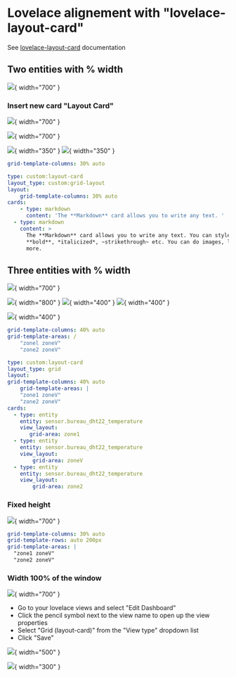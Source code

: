 # Lovelace alignement with "lovelace-layout-card"
See [lovelace-layout-card](https://github.com/thomasloven/lovelace-layout-card) documentation

## Two entities with % width
![](Images/Lovelace-alignement/2023-03-05_18-43-39.png){ width="700" }

### Insert new card "Layout Card"
![](Images/Lovelace-alignement/2023-03-05_18-33-23.png){ width="700" }

![](Images/Lovelace-alignement/2023-03-05_18-46-27.png){ width="700" }

![](Images/Lovelace-alignement/2023-03-05_18-46-41.png){ width="350" }
![](Images/Lovelace-alignement/2023-03-05_18-46-53.png){ width="350" }

``` yaml title="Layout options (layout-card)"
grid-template-columns: 30% auto
```
``` yaml title="Editor code"
type: custom:layout-card
layout_type: custom:grid-layout
layout:
    grid-template-columns: 30% auto
cards:
    - type: markdown
      content: 'The **Markdown** card allows you to write any text. '
  - type: markdown
    content: >
      The **Markdown** card allows you to write any text. You can style it
      **bold**, *italicized*, ~strikethrough~ etc. You can do images, links, and
      more.
```



## Three entities with % width
![](Images/Lovelace-alignement/2023-03-04_15-48-30.png){ width="700" }

![](Images/Lovelace-alignement/2023-03-04_15-53-56.png){ width="800" }
![](Images/Lovelace-alignement/2023-03-04_15-54-08.png){ width="400" }
![](Images/Lovelace-alignement/2023-03-04_15-54-16.png){ width="400" }

![](Images/Lovelace-alignement/2023-03-04_15-54-25.png){ width="400" }

``` yaml title="Layout options (layout-card)"
grid-template-columns: 40% auto
grid-template-areas: /
    "zonel zoneV"
    "zone2 zoneV"
```

``` yaml title="Editor code"
type: custom:layout-card
layout_type: grid
layout:
grid-template-columns: 40% auto
    grid-template-areas: |
    "zone1 zoneV"
    "zone2 zoneV"
cards:
  - type: entity
    entity: sensor.bureau_dht22_temperature
    view_layout:
       grid-area: zone1
  - type: entity
    entity: sensor.bureau_dht22_temperature
    view_layout:
        grid-area: zoneV
  - type: entity
    entity: sensor.bureau_dht22_temperature
    view_layout:
        grid-area: zone2

```

### Fixed height
![](Images/Lovelace-alignement/2023-03-04_17-10-41.png){ width="700" }

``` yaml title="Layout options (layout-card)"
grid-template-columns: 30% auto
grid-template-rows: auto 200px
grid-template-areas: |
  "zone1 zoneV"
  "zone2 zoneV"
```

### Width 100% of the window
![](Images/Lovelace-alignement/2023-03-04_17-42-36.png){ width="700" }

- Go to your lovelace views and select "Edit Dashboard"
- Click the pencil symbol next to the view name to open up the view properties
- Select "Grid (layout-card)" from the "View type" dropdown list
- Click "Save"

![](Images/Lovelace-alignement/2023-03-04_17-25-00.png){ width="500" }

![](Images/Lovelace-alignement/2023-03-04_17-24-46.png){ width="300" }
